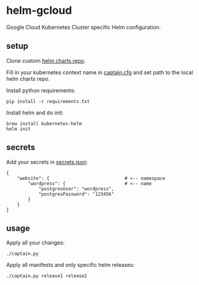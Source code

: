 # helm-gcloud

Google Cloud Kubernetes Cluster specific Helm configuration.

## setup

Clone custom [helm charts repo](https://github.com/bkendinibilir/helm-charts).

Fill in your kubernetes context name in [captain.cfg](captain.cfg) and set path to the local helm charts repo.

Install python requirements:

```
pip install -r requirements.txt
```

Install helm and do init:
```
brew install kubernetes-helm
helm init
```

## secrets

Add your secrets in [secrets.json](secrets.json):

```
{
    "website": {                            # <-- namespace
        "wordpress": {                      # <-- name
            "postgresUser": "wordpress",
            "postgresPassword": "123456"
        }
    }
}
```

## usage

Apply all your changes:

`./captain.py`

Apply all manifests and only specific helm releases:

`./captain.py release1 release2`
